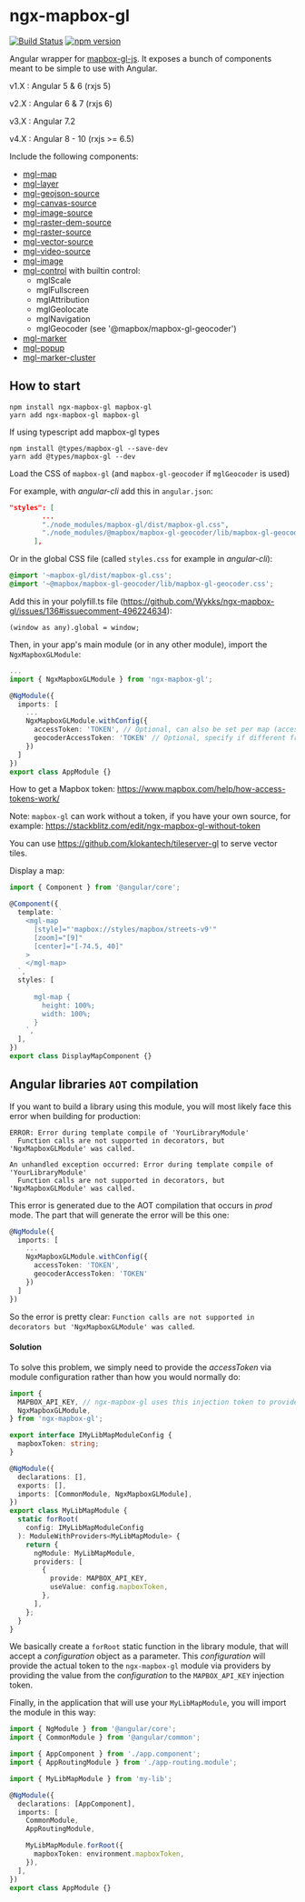 # ngx-mapbox-gl

[![Build Status](https://travis-ci.com/Wykks/ngx-mapbox-gl.svg?branch=master)](https://travis-ci.com/Wykks/ngx-mapbox-gl)
[![npm version](https://img.shields.io/npm/v/ngx-mapbox-gl.svg?style=flat)](https://www.npmjs.com/package/ngx-mapbox-gl)

Angular wrapper for [mapbox-gl-js](https://www.mapbox.com/mapbox-gl-js/api/). It exposes a bunch of components meant to be simple to use with Angular.

v1.X : Angular 5 & 6 (rxjs 5)

v2.X : Angular 6 & 7 (rxjs 6)

v3.X : Angular 7.2

v4.X : Angular 8 - 10 (rxjs >= 6.5)

Include the following components:

- [mgl-map](https://github.com/Wykks/ngx-mapbox-gl/wiki/API-Documentation#mgl-map-mapbox-gl-api)
- [mgl-layer](https://github.com/Wykks/ngx-mapbox-gl/wiki/API-Documentation#mgl-layer-mapbox-gl-style-spec)
- [mgl-geojson-source](https://github.com/Wykks/ngx-mapbox-gl/wiki/API-Documentation#mgl-geojson-source-mapbox-gl-style-spec)
- [mgl-canvas-source](https://github.com/Wykks/ngx-mapbox-gl/wiki/API-Documentation#mgl-canvas-source-mapbox-gl-style-spec)
- [mgl-image-source](https://github.com/Wykks/ngx-mapbox-gl/wiki/API-Documentation#mgl-image-source-mapbox-gl-style-spec)
- [mgl-raster-dem-source](https://github.com/Wykks/ngx-mapbox-gl/wiki/API-Documentation#mgl-raster-dem-source-mapbox-gl-style-spec)
- [mgl-raster-source](https://github.com/Wykks/ngx-mapbox-gl/wiki/API-Documentation#mgl-raster-source-mapbox-gl-style-spec)
- [mgl-vector-source](https://github.com/Wykks/ngx-mapbox-gl/wiki/API-Documentation#mgl-vector-source-mapbox-gl-style-spec)
- [mgl-video-source](https://github.com/Wykks/ngx-mapbox-gl/wiki/API-Documentation#mgl-video-source-mapbox-gl-style-spec)
- [mgl-image](https://github.com/Wykks/ngx-mapbox-gl/wiki/API-Documentation#mgl-image-mapbox-gl-api)
- [mgl-control](https://github.com/Wykks/ngx-mapbox-gl/wiki/API-Documentation#mgl-control) with builtin control:
  - mglScale
  - mglFullscreen
  - mglAttribution
  - mglGeolocate
  - mglNavigation
  - mglGeocoder (see '@mapbox/mapbox-gl-geocoder')
- [mgl-marker](https://github.com/Wykks/ngx-mapbox-gl/wiki/API-Documentation#mgl-marker-mapbox-gl-api)
- [mgl-popup](https://github.com/Wykks/ngx-mapbox-gl/wiki/API-Documentation#mgl-popup-mapbox-gl-api)
- [mgl-marker-cluster](https://github.com/Wykks/ngx-mapbox-gl/wiki/API-Documentation#ngx-mgl-marker-cluster-supercluster-api)

## How to start

```
npm install ngx-mapbox-gl mapbox-gl
yarn add ngx-mapbox-gl mapbox-gl
```

If using typescript add mapbox-gl types

```
npm install @types/mapbox-gl --save-dev
yarn add @types/mapbox-gl --dev
```

Load the CSS of `mapbox-gl` (and `mapbox-gl-geocoder` if `mglGeocoder` is used)

For example, with _angular-cli_ add this in `angular.json`:

```json
"styles": [
        ...
        "./node_modules/mapbox-gl/dist/mapbox-gl.css",
        "./node_modules/@mapbox/mapbox-gl-geocoder/lib/mapbox-gl-geocoder.css"
      ],
```

Or in the global CSS file (called `styles.css` for example in _angular-cli_):

```css
@import '~mapbox-gl/dist/mapbox-gl.css';
@import '~@mapbox/mapbox-gl-geocoder/lib/mapbox-gl-geocoder.css';
```

Add this in your polyfill.ts file (https://github.com/Wykks/ngx-mapbox-gl/issues/136#issuecomment-496224634):

```
(window as any).global = window;
```

Then, in your app's main module (or in any other module), import the `NgxMapboxGLModule`:

```ts
...
import { NgxMapboxGLModule } from 'ngx-mapbox-gl';

@NgModule({
  imports: [
    ...
    NgxMapboxGLModule.withConfig({
      accessToken: 'TOKEN', // Optional, can also be set per map (accessToken input of mgl-map)
      geocoderAccessToken: 'TOKEN' // Optional, specify if different from the map access token, can also be set per mgl-geocoder (accessToken input of mgl-geocoder)
    })
  ]
})
export class AppModule {}
```

How to get a Mapbox token: https://www.mapbox.com/help/how-access-tokens-work/

Note: `mapbox-gl` can work without a token, if you have your own source, for example: https://stackblitz.com/edit/ngx-mapbox-gl-without-token

You can use https://github.com/klokantech/tileserver-gl to serve vector tiles.

Display a map:

```ts
import { Component } from '@angular/core';

@Component({
  template: `
    <mgl-map
      [style]="'mapbox://styles/mapbox/streets-v9'"
      [zoom]="[9]"
      [center]="[-74.5, 40]"
    >
    </mgl-map>
  `,
  styles: [
    `
      mgl-map {
        height: 100%;
        width: 100%;
      }
    `,
  ],
})
export class DisplayMapComponent {}
```

## Angular libraries `AOT` compilation

If you want to build a library using this module, you will most likely face this error when building for production:

```
ERROR: Error during template compile of 'YourLibraryModule'
  Function calls are not supported in decorators, but 'NgxMapboxGLModule' was called.

An unhandled exception occurred: Error during template compile of 'YourLibraryModule'
  Function calls are not supported in decorators, but 'NgxMapboxGLModule' was called.
```

This error is generated due to the AOT compilation that occurs in _prod_ mode.
The part that will generate the error will be this one:

```ts
@NgModule({
  imports: [
    ...
    NgxMapboxGLModule.withConfig({
      accessToken: 'TOKEN',
      geocoderAccessToken: 'TOKEN'
    })
  ]
})
```

So the error is pretty clear: `Function calls are not supported in decorators but 'NgxMapboxGLModule' was called`.

#### Solution

To solve this problem, we simply need to provide the _accessToken_ via module configuration rather than how you would normally do:

```ts
import {
  MAPBOX_API_KEY, // ngx-mapbox-gl uses this injection token to provide the accessToken
  NgxMapboxGLModule,
} from 'ngx-mapbox-gl';

export interface IMyLibMapModuleConfig {
  mapboxToken: string;
}

@NgModule({
  declarations: [],
  exports: [],
  imports: [CommonModule, NgxMapboxGLModule],
})
export class MyLibMapModule {
  static forRoot(
    config: IMyLibMapModuleConfig
  ): ModuleWithProviders<MyLibMapModule> {
    return {
      ngModule: MyLibMapModule,
      providers: [
        {
          provide: MAPBOX_API_KEY,
          useValue: config.mapboxToken,
        },
      ],
    };
  }
}
```

We basically create a `forRoot` static function in the library module, that will accept a _configuration_ object as a parameter. This _configuration_ will provide the actual token to the `ngx-mapbox-gl` module via providers by providing the value from the _configuration_ to the `MAPBOX_API_KEY` injection token.

Finally, in the application that will use your `MyLibMapModule`, you will import the module in this way:

```ts
import { NgModule } from '@angular/core';
import { CommonModule } from '@angular/common';

import { AppComponent } from './app.component';
import { AppRoutingModule } from './app-routing.module';

import { MyLibMapModule } from 'my-lib';

@NgModule({
  declarations: [AppComponent],
  imports: [
    CommonModule,
    AppRoutingModule,

    MyLibMapModule.forRoot({
      mapboxToken: environment.mapboxToken,
    }),
  ],
})
export class AppModule {}
```
